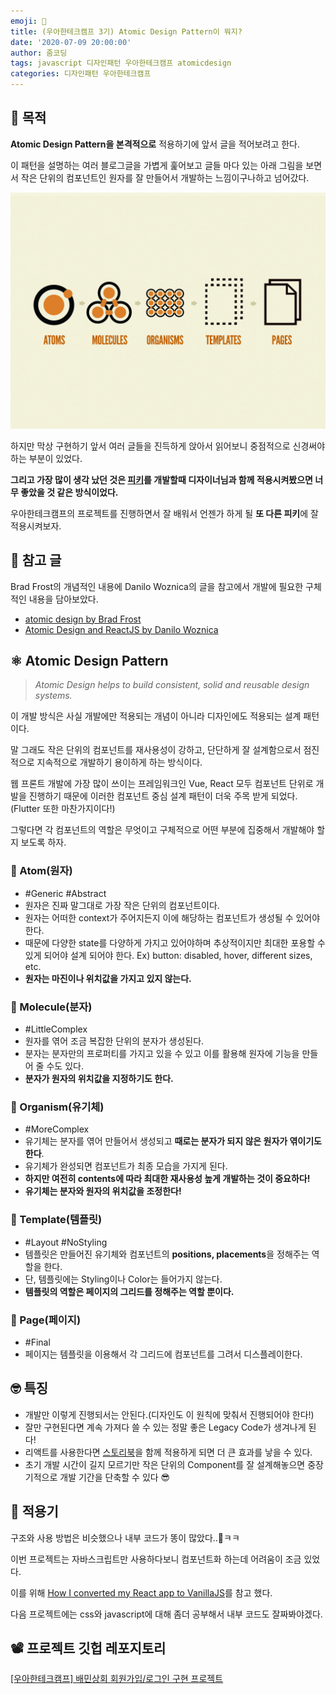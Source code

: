 ```yaml
---
emoji: 💅
title: (우아한테크캠프 3기) Atomic Design Pattern이 뭐지?
date: '2020-07-09 20:00:00'
author: 줌코딩
tags: javascript 디자인패턴 우아한테크캠프 atomicdesign
categories: 디자인패턴 우아한테크캠프
---
```


## 🤔 목적

**Atomic Design Pattern을 본격적으로** 적용하기에 앞서 글을 적어보려고 한다.

이 패턴을 설명하는 여러 블로그글을 가볍게 훑어보고 글들 마다 있는 아래 그림을 보면서 작은 단위의 컴포넌트인 원자를 잘 만들어서 개발하는 느낌이구나하고 넘어갔다.

![Atomic-design-pattern-1](./atomic-design-pattern-1.png)

하지만 막상 구현하기 앞서 여러 글들을 진득하게 앉아서 읽어보니 중점적으로 신경써야하는 부분이 있었다.

**그리고 가장 많이 생각 났던 것은 [피키](https://zoomkoding.github.io/%EC%8A%A4%ED%83%80%ED%8A%B8%EC%97%85/%ED%9A%8C%EA%B3%A0/2020/03/25/start-up-app-development.html)를 개발할때 디자이너님과 함께 적용시켜봤으면 너무 좋았을 것 같은 방식이었다.**

우아한테크캠프의 프로젝트를 진행하면서 잘 배워서 언젠가 하게 될 **또 다른 피키**에 잘 적용시켜보자.

## 📒 참고 글

Brad Frost의 개념적인 내용에 Danilo Woznica의 글을 참고에서 개발에 필요한 구체적인 내용을 담아보았다. 

- [atomic design by Brad Frost](https://bradfrost.com/blog/post/atomic-web-design/)
- [Atomic Design and ReactJS by Danilo Woznica](https://danilowoz.com/blog/atomic-design-with-react)

## ⚛️ Atomic Design Pattern

> *Atomic Design helps to build consistent, solid and reusable design systems.*

이 개발 방식은 사실 개발에만 적용되는 개념이 아니라 디자인에도 적용되는 설계 패턴이다. 

말 그래도 작은 단위의 컴포넌트를 재사용성이 강하고, 단단하게 잘 설계함으로서 점진적으로 지속적으로 개발하기 용이하게 하는 방식이다.

웹 프론트 개발에 가장 많이 쓰이는 프레임워크인 Vue, React 모두 컴포넌트 단위로 개발을 진행하기 때문에 이러한 컴포넌트 중심 설계 패턴이 더욱 주목 받게 되었다.(Flutter 또한 마찬가지이다!)

그렇다면 각 컴포넌트의 역할은 무엇이고 구체적으로 어떤 부분에 집중해서 개발해야 할지 보도록 하자.

### 🍅 Atom(원자)

- #Generic #Abstract
- 원자은 진짜 말그대로 가장 작은 단위의 컴포넌트이다.
- 원자는 어떠한 context가 주어지든지 이에 해당하는 컴포넌트가 생성될 수 있어야 한다.
- 때문에 다양한 state를 다양하게 가지고 있어야하며 추상적이지만 최대한 포용할 수 있게 되어야 설계 되어야 한다. Ex) button: disabled, hover, different sizes, etc.
- **원자는 마진이나 위치값을 가지고 있지 않는다.**

### 🥫 Molecule(분자)

- #LittleComplex
- 원자를 엮어 조금 복잡한 단위의 분자가 생성된다.
- 분자는 분자만의 프로퍼티를 가지고 있을 수 있고 이를 활용해 원자에 기능을 만들어 줄 수도 있다.
- **분자가 원자의 위치값을 지정하기도 한다.**

### 🍝 Organism(유기체)

- #MoreComplex
- 유기체는 분자를 엮어 만들어서 생성되고 **때로는 분자가 되지 않은 원자가 엮이기도 한다**.
- 유기체가 완성되면 컴포넌트가 최종 모습을 가지게 된다.
- **하지만 여전히 contents에 따라 최대한 재사용성 높게 개발하는 것이 중요하다!**
- **유기체는 분자와 원자의 위치값을 조정한다!**

### 📄 Template(템플릿)

- #Layout #NoStyling
- 템플릿은 만들어진 유기체와 컴포넌트의 **positions, placements**을 정해주는 역할을 한다.
- 단, 템플릿에는 Styling이나 Color는 들어가지 않는다.
- **템플릿의 역할은 페이지의 그리드를 정해주는 역할 뿐이다.**

### 🍱 Page(페이지)

- #Final
- 페이지는 템플릿을 이용해서 각 그리드에 컴포넌트를 그려서 디스플레이한다.

## 🤓 특징

- 개발만 이렇게 진행되서는 안된다.(디자인도 이 원칙에 맞춰서 진행되어야 한다!)
- 잘만 구현된다면 계속 가져다 쓸 수 있는 정말 좋은 Legacy Code가 생겨나게 된다!
- 리액트를 사용한다면 [스토리북](https://storybook.js.org/)을 함께 적용하게 되면 더 큰 효과를 낳을 수 있다.
- 초기 개발 시간이 길지 모르기만 작은 단위의 Component를 잘 설계해놓으면 중장기적으로 개발 기간을 단축할 수 있다 😎

## 👹 적용기
구조와 사용 방법은 비슷했으나 내부 코드가 똥이 많았다..💩ㅋㅋ

이번 프로젝트는 자바스크립트만 사용하다보니 컴포넌트화 하는데 어려움이 조금 있었다.

이를 위해 [How I converted my React app to VanillaJS](https://medium.com/hackernoon/how-i-converted-my-react-app-to-vanillajs-and-whether-or-not-it-was-a-terrible-idea-4b14b1b2faff)를 참고 했다.

다음 프로젝트에는 css와 javascript에 대해 좀더 공부해서 내부 코드도 잘짜봐야겠다.

## 📽️ 프로젝트 깃헙 레포지토리
[[우아한테크캠프] 배민상회 회원가입/로그인 구현 프로젝트](https://github.com/woowa-techcamp-2020/market-8/tree/develop/client/src/components)

```toc
```